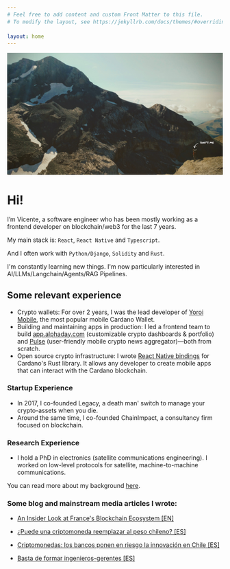 ```yaml
---
# Feel free to add content and custom Front Matter to this file.
# To modify the layout, see https://jekyllrb.com/docs/themes/#overriding-theme-defaults

layout: home
---
```


![alt text](assets/img4.jpg)

# Hi!

I’m Vicente, a software engineer who has been mostly working as a frontend developer on blockchain/web3 for the last 7 years.

My main stack is: `React`, `React Native` and `Typescript`.

And I often work with `Python/Django`, `Solidity` and `Rust`.

I'm constantly learning new things. I'm now particularly interested in AI/LLMs/Langchain/Agents/RAG Pipelines.

## Some relevant experience

- Crypto wallets: For over 2 years, I was the lead developer of [Yoroi Mobile](https://yoroi-wallet.com/), the most popular mobile Cardano Wallet.
- Building and maintaining apps in production: I led a frontend team to build [app.alphaday.com](https//app.alphaday.com) (customizable crypto dashboards & portfolio) and [Pulse](http://getpulse.xyz) (user-friendly mobile crypto news aggregator)—both from scratch.
- Open source crypto infrastructure: I wrote [React Native bindings](https://github.com/Emurgo/csl-mobile-bridge) for Cardano's Rust library. It allows any developer to create mobile apps that can interact with the Cardano blockchain.

### Startup Experience

- In 2017, I co-founded Legacy, a death man' switch to manage your crypto-assets when you die.
- Around the same time, I co-founded ChainImpact, a consultancy firm focused on blockchain.

### Research Experience

- I hold a PhD in electronics (satellite communications engineering). I worked on low-level protocols for satellite, machine-to-machine communications.

You can read more about my background [here](/about/).

### Some blog and mainstream media articles I wrote:

- [An Insider Look at France's Blockchain Ecosystem [EN]](https://medium.com/@v_almonacid/an-insider-look-at-frances-blockchain-ecosystem-925447afb21d)

- [¿Puede una criptomoneda reemplazar al peso chileno? [ES]](https://www.fayerwayer.com/2018/08/criptomoneda-peso-chileno/)

- [Criptomonedas: los bancos ponen en riesgo la innovación en Chile [ES]](https://medium.com/@v_almonacid/criptomonedas-los-bancos-ponen-en-riesgo-la-innovaci%C3%B3n-en-chile-e58ceaf02d82)

- [Basta de formar ingenieros-gerentes [ES]](https://www.elmostrador.cl/noticias/opinion/2015/03/11/basta-de-formar-ingenieros-gerentes/)
